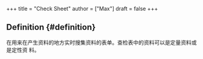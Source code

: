 +++
title = "Check Sheet"
author = ["Max"]
draft = false
+++

## Definition {#definition}

在用来在产生资料的地方实时搜集资料的表单。查检表中的资料可以是定量资料或是定性资
料。